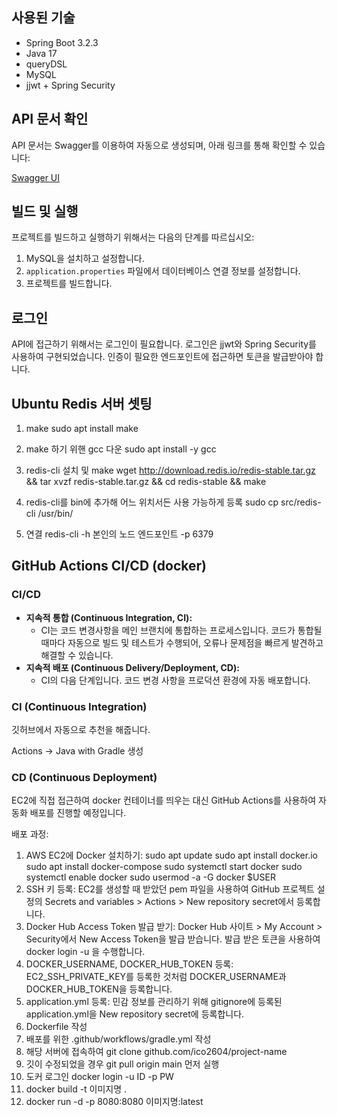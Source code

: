 
## 사용된 기술

- Spring Boot 3.2.3
- Java 17
- queryDSL
- MySQL
- jjwt + Spring Security

## API 문서 확인

API 문서는 Swagger를 이용하여 자동으로 생성되며, 아래 링크를 통해 확인할 수 있습니다:

[Swagger UI](http://localhost:8080/swagger-ui/index.html)

## 빌드 및 실행

프로젝트를 빌드하고 실행하기 위해서는 다음의 단계를 따르십시오:

1. MySQL을 설치하고 설정합니다.
2. `application.properties` 파일에서 데이터베이스 연결 정보를 설정합니다.
3. 프로젝트를 빌드합니다.

## 로그인

API에 접근하기 위해서는 로그인이 필요합니다. 로그인은 jjwt와 Spring Security를 사용하여 구현되었습니다. 인증이 필요한 엔드포인트에 접근하면 토큰을 발급받아야 합니다.

## Ubuntu Redis 서버 셋팅
1. make
sudo apt install make

2. make 하기 위핸 gcc 다운
sudo apt install -y gcc

3. redis-cli 설치 및 make
wget http://download.redis.io/redis-stable.tar.gz && tar xvzf redis-stable.tar.gz && cd redis-stable && make

4. redis-cli를 bin에 추가해 어느 위치서든 사용 가능하게 등록
sudo cp src/redis-cli /usr/bin/

5. 연결
redis-cli -h 본인의 노드 엔드포인트 -p 6379

## GitHub Actions CI/CD (docker)

### CI/CD
   - **지속적 통합 (Continuous Integration, CI):**
     - CI는 코드 변경사항을 메인 브랜치에 통합하는 프로세스입니다. 코드가 통합될 때마다 자동으로 빌드 및 테스트가 수행되어, 오류나 문제점을 빠르게 발견하고 해결할 수 있습니다.
   - **지속적 배포 (Continuous Delivery/Deployment, CD):**
     - CI의 다음 단계입니다. 코드 변경 사항을 프로덕션 환경에 자동 배포합니다.

### CI (Continuous Integration)
깃허브에서 자동으로 추천을 해줍니다.

Actions -> Java with Gradle 생성

### CD (Continuous Deployment)
EC2에 직접 접근하여 docker 컨테이너를 띄우는 대신 GitHub Actions를 사용하여 자동화 배포를 진행할 예정입니다.

배포 과정:
1. AWS EC2에 Docker 설치하기:
    sudo apt update
    sudo apt install docker.io
    sudo apt install docker-compose
    sudo systemctl start docker
    sudo systemctl enable docker
    sudo usermod -a -G docker $USER
2. SSH 키 등록:
    EC2를 생성할 때 받았던 pem 파일을 사용하여 GitHub 프로젝트 설정의 Secrets and variables > Actions > New repository secret에서 등록합니다.
3. Docker Hub Access Token 발급 받기:
    Docker Hub 사이트 > My Account > Security에서 New Access Token을 발급 받습니다. 발급 받은 토큰을 사용하여 docker login -u <username>을 수행합니다.
4. DOCKER_USERNAME, DOCKER_HUB_TOKEN 등록:
    EC2_SSH_PRIVATE_KEY를 등록한 것처럼 DOCKER_USERNAME과 DOCKER_HUB_TOKEN을 등록합니다.
5. application.yml 등록:
    민감 정보를 관리하기 위해 gitignore에 등록된 application.yml을 New repository secret에 등록합니다.
6. Dockerfile 작성
7. 배포를 위한 .github/workflows/gradle.yml 작성
8. 해당 서버에 접속하여 git clone github.com/ico2604/project-name
9. 깃이 수정되었을 경우 git pull origin main 먼저 실행
10. 도커 로그인 docker login -u ID -p PW
11. docker build -t 이미지명 .
12. docker run -d -p 8080:8080 이미지명:latest


